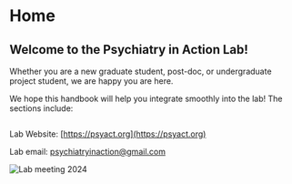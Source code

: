 # Home

## Welcome to the Psychiatry in Action Lab!

Whether you are a new graduate student, post-doc, or undergraduate project student, we are happy you are here.

We hope this handbook will help you integrate smoothly into the lab! The sections include: 

```{tableofcontents}
```

Lab Website: [https://psyact.org](https://psyact.org)

Lab email: psychiatryinaction@gmail.com

![Lab meeting 2024](../assets/lab_image.2400x2400.jpeg)
